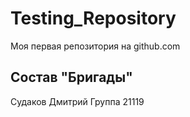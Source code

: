 # Testing_Repository
Моя первая репозитория на github.com
## Состав "Бригады"
Судаков Дмитрий
Группа 21119
